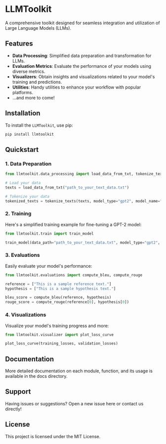 # LLMToolkit

A comprehensive toolkit designed for seamless integration and utilization of Large Language Models (LLMs). 

## Features

- **Data Processing**: Simplified data preparation and transformation for LLMs.
- **Evaluation Metrics**: Evaluate the performance of your models using diverse metrics.
- **Visualizers**: Obtain insights and visualizations related to your model's training and predictions.
- **Utilities**: Handy utilities to enhance your workflow with popular platforms.
- ...and more to come!

## Installation

To install the `LLMToolkit`, use pip:

```python
pip install llmtoolkit
```

## Quickstart

### 1. Data Preparation

```python
from llmtoolkit.data_processing import load_data_from_txt, tokenize_texts

# Load your data
texts = load_data_from_txt("path_to_your_text_data.txt")

# Tokenize your data
tokenized_texts = tokenize_texts(texts, model_type="gpt2", model_name="gpt2-medium")
```

### 2. Training
Here's a simplified training example for fine-tuning a GPT-2 model:

```python
from llmtoolkit.train import train_model

train_model(data_path="path_to_your_text_data.txt", model_type="gpt2", model_name="gpt2-medium", epochs=3)
```

### 3. Evaluations
Easily evaluate your model's performance:

```python
from llmtoolkit.evaluations import compute_bleu, compute_rouge

reference = ["This is a sample reference text."]
hypothesis = ["This is a sample hypothesis text."]

bleu_score = compute_bleu(reference, hypothesis)
rouge_score = compute_rouge(reference[0], hypothesis[0])
```

### 4. Visualizations
Visualize your model's training progress and more:

```python
from llmtoolkit.visualizer import plot_loss_curve

plot_loss_curve(training_losses, validation_losses)
```

## Documentation
More detailed documentation on each module, function, and its usage is available in the docs directory.

## Support
Having issues or suggestions? Open a new issue here or contact us directly!

## License
This project is licensed under the MIT License.